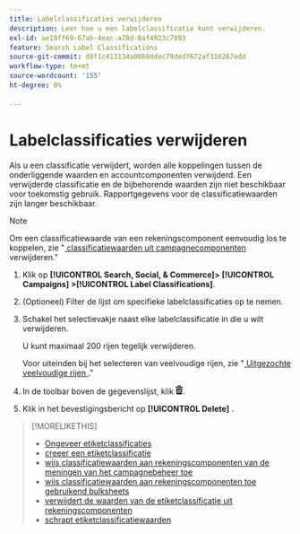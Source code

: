 ```yaml
---
title: Labelclassificaties verwijderen
description: Leer hoe u een labelclassificatie kunt verwijderen.
exl-id: ae10ff69-67ab-4eac-a78d-8af4923c7093
feature: Search Label Classifications
source-git-commit: d0f1c413134a0868ddec79ded7672af316267edd
workflow-type: tm+mt
source-wordcount: '155'
ht-degree: 0%

---
```


# Labelclassificaties verwijderen

Als u een classificatie verwijdert, worden alle koppelingen tussen de onderliggende waarden en accountcomponenten verwijderd. Een verwijderde classificatie en de bijbehorende waarden zijn niet beschikbaar voor toekomstig gebruik. Rapportgegevens voor de classificatiewaarden zijn langer beschikbaar.

>[!NOTE]
>
>Om een classificatiewaarde van een rekeningscomponent eenvoudig los te koppelen, zie &quot;[ classificatiewaarden uit campagnecomponenten ](classification-values-remove.md) verwijderen.&quot;

1. Klik op **[!UICONTROL Search, Social, & Commerce]> [!UICONTROL Campaigns] >[!UICONTROL Label Classifications]**.

1. (Optioneel) Filter de lijst om specifieke labelclassificaties op te nemen.

1. Schakel het selectievakje naast elke labelclassificatie in die u wilt verwijderen.

   U kunt maximaal 200 rijen tegelijk verwijderen.

   Voor uiteinden bij het selecteren van veelvoudige rijen, zie &quot;[ Uitgezochte veelvoudige rijen ](/help/search-social-commerce/common-tasks/navigation-editing-selection/multiple-rows-select.md).&quot;

1. In de toolbar boven de gegevenslijst, klik ![ Schrapping ](/help/search-social-commerce/assets/delete.png " ").

1. Klik in het bevestigingsbericht op **[!UICONTROL Delete]** .

>[!MORELIKETHIS]
>
>* [ Ongeveer etiketclassificaties ](classification-about.md)
>* [ creeer een etiketclassificatie ](classification-create.md)
>* [ wijs classificatiewaarden aan rekeningscomponenten van de meningen van het campagnebeheer toe ](classification-values-assign-campaign-management.md)
>* [ wijs classificatiewaarden aan rekeningscomponenten toe gebruikend bulksheets ](classification-values-assign-bulksheets.md)
>* [ verwijdert de waarden van de etiketclassificatie uit rekeningscomponenten ](classification-values-remove.md)
>* [ schrapt etiketclassificatiewaarden ](classification-values-delete.md)
